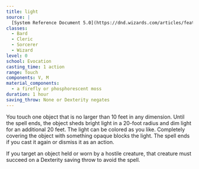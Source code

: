 ```yaml
---
title: light
source: |
  [System Reference Document 5.0](https://dnd.wizards.com/articles/features/systems-reference-document-srd)
classes:
  - Bard
  - Cleric
  - Sorcerer
  - Wizard
level: 0
school: Evocation
casting_time: 1 action
range: Touch
components: V, M
material_components:
  - a firefly or phosphorescent moss
duration: 1 hour
saving_throw: None or Dexterity negates
---
```


You touch one object that is no larger than 10 feet in any dimension. Until the spell ends, the object sheds bright light in a 20-foot radius and dim light for an additional 20 feet. The light can be colored as you like. Completely covering the object with something opaque blocks the light. The spell ends if you cast it again or dismiss it as an action.

If you target an object held or worn by a hostile creature, that creature must succeed on a Dexterity saving throw to avoid the spell.

